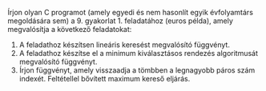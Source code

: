 Írjon olyan C programot (amely egyedi és nem hasonlít egyik évfolyamtárs megoldására sem)
a 9. gyakorlat 1. feladatához (euros példa), amely megvalósítja a következő feladatokat:

1. A feladathoz készítsen lineáris keresést megvalósító függvényt.
2. A feladathoz készítse el a minimum kiválasztásos rendezés algoritmusát megvalósító függvényt.
3. Írjon függvényt, amely visszaadja a tömbben a legnagyobb páros szám indexét. Feltétellel
bővített maximum kereső eljárás.
